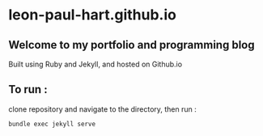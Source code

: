 # leon-paul-hart.github.io

## Welcome to my portfolio and programming blog

Built using Ruby and Jekyll, and hosted on Github.io

## To run :

clone repository and navigate to the directory, then run :

```
bundle exec jekyll serve
```
